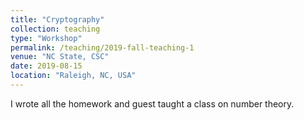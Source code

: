 ```yaml
---
title: "Cryptography"
collection: teaching
type: "Workshop"
permalink: /teaching/2019-fall-teaching-1
venue: "NC State, CSC"
date: 2019-08-15
location: "Raleigh, NC, USA"
---
```


I wrote all the homework and guest taught a class on number theory.
